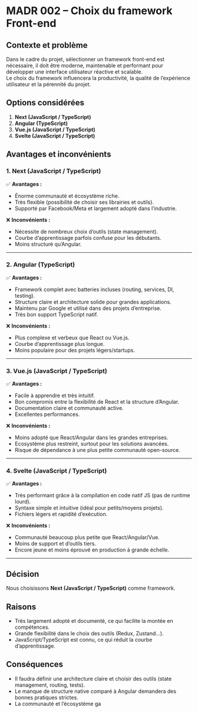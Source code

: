 # MADR 002 – Choix du framework Front-end

## Contexte et problème
Dans le cadre du projet, sélectionner un framework front-end est nécessaire, il doit être moderne, maintenable et performant pour développer une interface utilisateur réactive et scalable.  
Le choix du framework influencera la productivité, la qualité de l’expérience utilisateur et la pérennité du projet.  

## Options considérées
1. **Next (JavaScript / TypeScript)**  
2. **Angular (TypeScript)**  
3. **Vue.js (JavaScript / TypeScript)**  
4. **Svelte (JavaScript / TypeScript)**  

## Avantages et inconvénients

### 1. Next (JavaScript / TypeScript)
✅ **Avantages :**
- Énorme communauté et écosystème riche.  
- Très flexible (possibilité de choisir ses librairies et outils).  
- Supporté par Facebook/Meta et largement adopté dans l’industrie.  

❌ **Inconvénients :**
- Nécessite de nombreux choix d’outils (state management).  
- Courbe d’apprentissage parfois confuse pour les débutants.  
- Moins structuré qu’Angular.  

---

### 2. Angular (TypeScript)
✅ **Avantages :**
- Framework complet avec batteries incluses (routing, services, DI, testing).  
- Structure claire et architecture solide pour grandes applications.  
- Maintenu par Google et utilisé dans des projets d’entreprise.  
- Très bon support TypeScript natif.  

❌ **Inconvénients :**
- Plus complexe et verbeux que React ou Vue.js.  
- Courbe d’apprentissage plus longue.  
- Moins populaire pour des projets légers/startups.  

---

### 3. Vue.js (JavaScript / TypeScript)
✅ **Avantages :**
- Facile à apprendre et très intuitif.  
- Bon compromis entre la flexibilité de React et la structure d’Angular.  
- Documentation claire et communauté active.  
- Excellentes performances.  

❌ **Inconvénients :**
- Moins adopté que React/Angular dans les grandes entreprises.  
- Ecosystème plus restreint, surtout pour les solutions avancées.  
- Risque de dépendance à une plus petite communauté open-source.  

---

### 4. Svelte (JavaScript / TypeScript)
✅ **Avantages :**
- Très performant grâce à la compilation en code natif JS (pas de runtime lourd).  
- Syntaxe simple et intuitive (idéal pour petits/moyens projets).  
- Fichiers légers et rapidité d’exécution.  

❌ **Inconvénients :**
- Communauté beaucoup plus petite que React/Angular/Vue.  
- Moins de support et d’outils tiers.  
- Encore jeune et moins éprouvé en production à grande échelle.  

---

## Décision
Nous choisissons **Next (JavaScript / TypeScript)** comme framework.  

## Raisons
- Très largement adopté et documenté, ce qui facilite la montée en compétences.  
- Grande flexibilité dans le choix des outils (Redux, Zustand...).  
- JavaScript/TypeScript est connu, ce qui réduit la courbe d’apprentissage.  

## Conséquences
- Il faudra définir une architecture claire et choisir des outils (state management, routing, tests).  
- Le manque de structure native comparé à Angular demandera des bonnes pratiques strictes.  
- La communauté et l’écosystème ga
